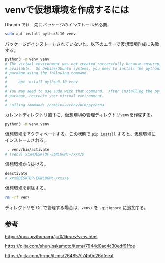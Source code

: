 # venvで仮想環境を作成するには

Ubuntu では、先にパッケージのインストールが必要。

```bash
sudo apt install python3.10-venv
```

パッケージがインストールされていないと、以下のエラーで仮想環境作成に失敗する。

```bash
python3 -m venv venv
# The virtual environment was not created successfully because ensurepip is not
# available.  On Debian/Ubuntu systems, you need to install the python3-venv
# package using the following command.
# 
#     apt install python3.10-venv
# 
# You may need to use sudo with that command.  After installing the python3-venv
# package, recreate your virtual environment.
# 
# Failing command: /home/xxx/venv/bin/python3
```

カレントディレクトリ直下に、仮想環境の管理ディレクトリ`venv`を作成する。

```bash
python3 -m venv venv
```

仮想環境をアクティベートする。この状態で `pip install` すると、仮想環境にインストールされる。

```bash
 . venv/bin/activate
# (venv) xxx@DESKTOP-EONL0GM:~/xxx/$ 
```

仮想環境から抜ける。

```bash
deactivate
# xxx@DESKTOP-EONL0GM:~/xxx/$ 
```

仮想環境を削除する。

```bash
rm -rf venv
```

ディレクトリを Git で管理する場合は、`venv/` を `.gitignore` に追加する。

## 参考

https://docs.python.org/ja/3/library/venv.html

https://qiita.com/shun_sakamoto/items/7944d0ac4d30edf91fde

https://qiita.com/hrmc/items/264857074b0c26dfeeaf
